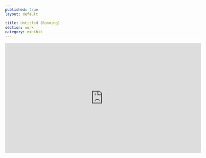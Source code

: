 ```yaml
---
published: true
layout: default

title: Untitled (Running)
section: work
category: exhibit
---
```


<iframe src="https://player.vimeo.com/video/167654356" width="640" height="360" frameborder="0" webkitallowfullscreen mozallowfullscreen allowfullscreen></iframe>


